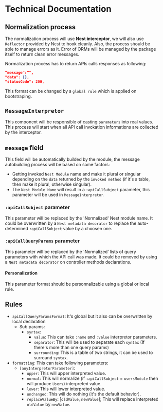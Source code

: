 # Technical Documentation

## Normalization process

The normalization process will use **Nest interceptor**, we will also use `Reflector` provided by Nest to hook cleanly.
Also, the process should be able to manage errors as it. Error of ORMs will be managed by the package itself to return clean error messages.

Normalization process has to return APIs calls responses as following:

```json
"message":"",
"data": {},
"statusCode": 200,
```

This format can be changed by a `global rule` which is applied on bootstraping.

## `MessageInterpretor`

This component will be responsible of casting `parameters` into real values.
This process will start when all API call invokation informations are collected by the interceptor.

## `message` field

This field will be automatically builded by the module, the message autobuilding process will be based on some factors:
  - Getting invoked `Nest Module` name and make it plural or singular depending on the `data` returned by the `invoked method` (if it's a table, then make it plural, otherwise singular).
  - The `Nest Module Name` will result in a `:apiCallSubject` parameter, this parameter will be used in `MessageInterpretor`.

### `:apiCallSubject` parameter

This parameter will be replaced by the 'Normalized' Nest module name.
It could be overwritten by a `Nest metadata decorator` to replace the auto-determined `:apiCallSubject` value by a choosen one.

### `:apiCallQueryParams` parameter

This parameter will be replaced by the 'Normalized' lists of query parameters with which the API call was made.
It could be removed by using a `Nest metadata decorator` on controller methods declarations.

#### Personalization

This parameter format should be personnalizable using a global or local rule.

## Rules

- `apiCallQueryParamsFormat`: It's global but it also can be overwritten by local declaration
  - Sub params:
    - `syntax`:
      - `value`: This can take `:name` and `:value` interpretor parameters.
      - `separator`: This will be used to separate each `syntax` (If there's more than one query params)
      - `surrounding`: This is a table of two strings, it can be used to surround `syntax`.
- `formatting`: This can take following parameters:
    - `[anyInterpretorParameter]`: 
      - `upper`: This will upper interpreted value.
      - `normal`: This will normalize (if `:apiCallSubject` = `usersModule` then will produce `Users`) interpreted value.
      - `lower`: This will lower interpreted value.
      - `unchanged`: This will do nothing (it's the default behavior).
      - `replaceValueBy`: [`oldValue`, `newValue`]; This will replace interpreted `oldValue` by `newValue`.
